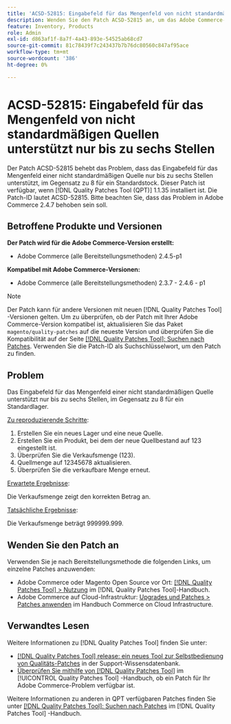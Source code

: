 ```yaml
---
title: 'ACSD-52815: Eingabefeld für das Mengenfeld von nicht standardmäßigen Quellen unterstützt nur bis zu sechs Stellen'
description: Wenden Sie den Patch ACSD-52815 an, um das Adobe Commerce-Leistungsproblem zu beheben, bei dem das Eingabefeld für das Mengenfeld einer nicht standardmäßigen Quelle nur bis zu sechs Stellen unterstützt, im Gegensatz zu 8 für ein Standardstock.
feature: Inventory, Products
role: Admin
exl-id: d863af1f-8a7f-4a43-893e-54525ab68cd7
source-git-commit: 81c78439f7c243437b7b76dc80560c847af95ace
workflow-type: tm+mt
source-wordcount: '386'
ht-degree: 0%

---
```


# ACSD-52815: Eingabefeld für das Mengenfeld von nicht standardmäßigen Quellen unterstützt nur bis zu sechs Stellen

Der Patch ACSD-52815 behebt das Problem, dass das Eingabefeld für das Mengenfeld einer nicht standardmäßigen Quelle nur bis zu sechs Stellen unterstützt, im Gegensatz zu 8 für ein Standardstock. Dieser Patch ist verfügbar, wenn [!DNL Quality Patches Tool (QPT)] 1.1.35 installiert ist. Die Patch-ID lautet ACSD-52815. Bitte beachten Sie, dass das Problem in Adobe Commerce 2.4.7 behoben sein soll.

## Betroffene Produkte und Versionen

**Der Patch wird für die Adobe Commerce-Version erstellt:**

* Adobe Commerce (alle Bereitstellungsmethoden) 2.4.5-p1

**Kompatibel mit Adobe Commerce-Versionen:**

* Adobe Commerce (alle Bereitstellungsmethoden) 2.3.7 - 2.4.6 - p1

>[!NOTE]
>
>Der Patch kann für andere Versionen mit neuen [!DNL Quality Patches Tool] -Versionen gelten. Um zu überprüfen, ob der Patch mit Ihrer Adobe Commerce-Version kompatibel ist, aktualisieren Sie das Paket `magento/quality-patches` auf die neueste Version und überprüfen Sie die Kompatibilität auf der Seite [[!DNL Quality Patches Tool]: Suchen nach Patches](https://experienceleague.adobe.com/tools/commerce-quality-patches/index.html). Verwenden Sie die Patch-ID als Suchschlüsselwort, um den Patch zu finden.

## Problem

Das Eingabefeld für das Mengenfeld einer nicht standardmäßigen Quelle unterstützt nur bis zu sechs Stellen, im Gegensatz zu 8 für ein Standardlager.

<u>Zu reproduzierende Schritte</u>:

1. Erstellen Sie ein neues Lager und eine neue Quelle.
1. Erstellen Sie ein Produkt, bei dem der neue Quellbestand auf 123 eingestellt ist.
1. Überprüfen Sie die Verkaufsmenge (123).
1. Quellmenge auf 12345678 aktualisieren.
1. Überprüfen Sie die verkaufbare Menge erneut.

<u>Erwartete Ergebnisse</u>:

Die Verkaufsmenge zeigt den korrekten Betrag an.

<u>Tatsächliche Ergebnisse</u>:

Die Verkaufsmenge beträgt 999999.999.

## Wenden Sie den Patch an

Verwenden Sie je nach Bereitstellungsmethode die folgenden Links, um einzelne Patches anzuwenden:

* Adobe Commerce oder Magento Open Source vor Ort: [[!DNL Quality Patches Tool] > Nutzung](/help/tools/quality-patches-tool/usage.md) im [!DNL Quality Patches Tool]-Handbuch.
* Adobe Commerce auf Cloud-Infrastruktur: [Upgrades und Patches > Patches anwenden](https://experienceleague.adobe.com/docs/commerce-cloud-service/user-guide/develop/upgrade/apply-patches.html) im Handbuch Commerce on Cloud Infrastructure.

## Verwandtes Lesen

Weitere Informationen zu [!DNL Quality Patches Tool] finden Sie unter:

* [[!DNL Quality Patches Tool] release: ein neues Tool zur Selbstbedienung von Qualitäts-Patches](https://experienceleague.adobe.com/en/docs/commerce-knowledge-base/kb/announcements/commerce-announcements/magento-quality-patches-released-new-tool-to-self-serve-quality-patches) in der Support-Wissensdatenbank.
* [Überprüfen Sie mithilfe von  [!DNL Quality Patches Tool]](/help/tools/quality-patches-tool/patches-available-in-qpt/check-patch-for-magento-issue-with-magento-quality-patches.md) im [!UICONTROL Quality Patches Tool] -Handbuch, ob ein Patch für Ihr Adobe Commerce-Problem verfügbar ist.


Weitere Informationen zu anderen in QPT verfügbaren Patches finden Sie unter [[!DNL Quality Patches Tool]: Suchen nach Patches](https://experienceleague.adobe.com/tools/commerce-quality-patches/index.html) im [!DNL Quality Patches Tool] -Handbuch.
